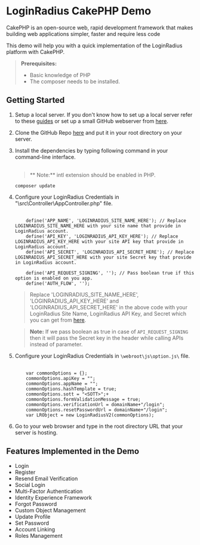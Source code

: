 
# LoginRadius CakePHP Demo 

CakePHP is an open-source web, rapid development framework that makes building web applications simpler, faster and require less code

This demo will help you with a quick implementation of the LoginRadius platform with CakePHP. 


> **Prerequisites:** 
> - Basic knowledge of PHP
> - The composer needs to be installed.

## Getting Started

1. Setup a local server. If you don't know how to set up a local server refer to these [guides](https://www.maketecheasier.com/setup-local-web-server-all-platforms/) or set up a small GitHub webserver from [here](https://pages.github.com/).

2. Clone the GitHub Repo [here](https://github.com/LoginRadius/php-sdk/tree/V2-cakephp-demo) and put it in your root directory on your server. 

3. Install the dependencies by typing following command in your command-line interface.
<br><br>
	> ** Note:** intl extension should be enabled in PHP.
	```
	composer update
	```

4. Configure your LoginRadius Credentials in "\src\Controller\AppController.php\" file.
<br><br>
	```
		define('APP_NAME', 'LOGINRADIUS_SITE_NAME_HERE'); // Replace LOGINRADIUS_SITE_NAME_HERE with your site name that provide in LoginRadius account.
		define('API_KEY', 'LOGINRADIUS_API_KEY_HERE'); // Replace LOGINRADIUS_API_KEY_HERE with your site API key that provide in LoginRadius account.
		define('API_SECRET', 'LOGINRADIUS_API_SECRET_HERE'); // Replace LOGINRADIUS_API_SECRET_HERE with your site Secret key that provide in LoginRadius account.
		
		define('API_REQUEST_SIGNING', ''); // Pass boolean true if this option is enabled on you app.
		define('AUTH_FLOW', '');
	```
	> Replace 'LOGINRADIUS_SITE_NAME_HERE', 'LOGINRADIUS_API_KEY_HERE' and 'LOGINRADIUS_API_SECRET_HERE' in the above code with your LoginRadius Site Name, LoginRadius API Key, and Secret which you can get from [here](https://www.loginradius.com/legacy/docs/api/v2/admin-console/platform-security/api-key-and-secret/).

	
	> **Note:** If we pass boolean as true in case of `API_REQUEST_SIGNING` then it will pass the Secret key in the header while calling APIs instead of parameter.

5. Configure your LoginRadius Credentials in `\webroot\js\option.js\` file.
<br><br>
	```
		var commonOptions = {};
		commonOptions.apiKey = "";
		commonOptions.appName = "";
		commonOptions.hashTemplate = true;
		commonOptions.sott = "<SOTT>";+
		commonOptions.formValidationMessage = true;
		commonOptions.verificationUrl = domainName+"/login";
		commonOptions.resetPasswordUrl = domainName+"/login";
		var LRObject = new LoginRadiusV2(commonOptions);
	```
6. Go to your web browser and type in the root directory URL that your server is hosting.

## Features Implemented in the Demo

- Login
- Register
- Resend Email Verification
- Social Login
- Multi-Factor Authentication
- Identity Experience Framework 
- Forgot Password
- Custom Object Management
- Update Profile
- Set Password
- Account Linking
- Roles Management


